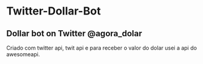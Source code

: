 # Twitter-Dollar-Bot
## Dollar bot on Twitter @agora_dolar

Criado com twitter api, twit api e para receber o valor do dolar usei a api do awesomeapi.
